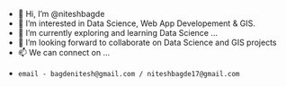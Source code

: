 - 👋 Hi, I’m @niteshbagde
- 👀 I’m interested in Data Science, Web App Developement & GIS.
- 🌱 I’m currently exploring and learning Data Science ...
- 💞️ I’m looking forward to collaborate on Data Science and GIS projects
- 📫 We can connect on ... 
-     email - bagdenitesh@gmail.com / niteshbagde17@gmail.com

<!---
niteshbagde/niteshbagde is a ✨ special ✨ repository because its `README.md` (this file) appears on your GitHub profile.
You can click the Preview link to take a look at your changes.
--->

